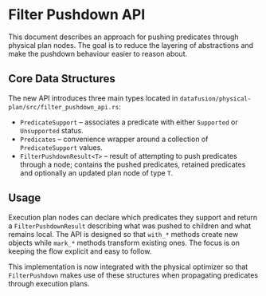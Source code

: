 # Filter Pushdown API

This document describes an approach for pushing predicates through
physical plan nodes. The goal is to reduce the layering of abstractions and
make the pushdown behaviour easier to reason about.

## Core Data Structures

The new API introduces three main types located in
`datafusion/physical-plan/src/filter_pushdown_api.rs`:

- `PredicateSupport` – associates a predicate with either `Supported` or
  `Unsupported` status.
- `Predicates` – convenience wrapper around a collection of
  `PredicateSupport` values.
- `FilterPushdownResult<T>` – result of attempting to push predicates through a
  node; contains the pushed predicates, retained predicates and optionally an
  updated plan node of type `T`.

## Usage

Execution plan nodes can declare which predicates they support and return a
`FilterPushdownResult` describing what was pushed to children and what remains
local. The API is designed so that `with_*` methods create new objects while
`mark_*` methods transform existing ones. The focus is on keeping the flow
explicit and easy to follow.

This implementation is now integrated with the physical optimizer so that
`FilterPushdown` makes use of these structures when propagating predicates
through execution plans.

